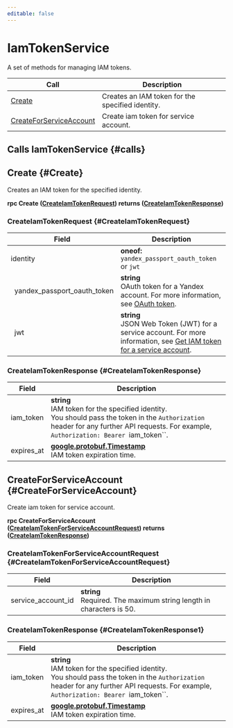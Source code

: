 ```yaml
---
editable: false
---
```


# IamTokenService

A set of methods for managing IAM tokens.

| Call | Description |
| --- | --- |
| [Create](#Create) | Creates an IAM token for the specified identity. |
| [CreateForServiceAccount](#CreateForServiceAccount) | Create iam token for service account. |

## Calls IamTokenService {#calls}

## Create {#Create}

Creates an IAM token for the specified identity.

**rpc Create ([CreateIamTokenRequest](#CreateIamTokenRequest)) returns ([CreateIamTokenResponse](#CreateIamTokenResponse))**

### CreateIamTokenRequest {#CreateIamTokenRequest}

Field | Description
--- | ---
identity | **oneof:** `yandex_passport_oauth_token` or `jwt`<br>
&nbsp;&nbsp;yandex_passport_oauth_token | **string**<br>OAuth token for a Yandex account. For more information, see [OAuth token](/docs/iam/concepts/authorization/oauth-token). 
&nbsp;&nbsp;jwt | **string**<br>JSON Web Token (JWT) for a service account. For more information, see [Get IAM token for a service account](/docs/iam/operations/iam-token/create-for-sa). 


### CreateIamTokenResponse {#CreateIamTokenResponse}

Field | Description
--- | ---
iam_token | **string**<br>IAM token for the specified identity. <br>You should pass the token in the `Authorization` header for any further API requests. For example, `Authorization: Bearer `iam_token``. 
expires_at | **[google.protobuf.Timestamp](https://developers.google.com/protocol-buffers/docs/reference/google.protobuf#timestamp)**<br>IAM token expiration time. 


## CreateForServiceAccount {#CreateForServiceAccount}

Create iam token for service account.

**rpc CreateForServiceAccount ([CreateIamTokenForServiceAccountRequest](#CreateIamTokenForServiceAccountRequest)) returns ([CreateIamTokenResponse](#CreateIamTokenResponse))**

### CreateIamTokenForServiceAccountRequest {#CreateIamTokenForServiceAccountRequest}

Field | Description
--- | ---
service_account_id | **string**<br>Required.  The maximum string length in characters is 50.


### CreateIamTokenResponse {#CreateIamTokenResponse1}

Field | Description
--- | ---
iam_token | **string**<br>IAM token for the specified identity. <br>You should pass the token in the `Authorization` header for any further API requests. For example, `Authorization: Bearer `iam_token``. 
expires_at | **[google.protobuf.Timestamp](https://developers.google.com/protocol-buffers/docs/reference/google.protobuf#timestamp)**<br>IAM token expiration time. 


